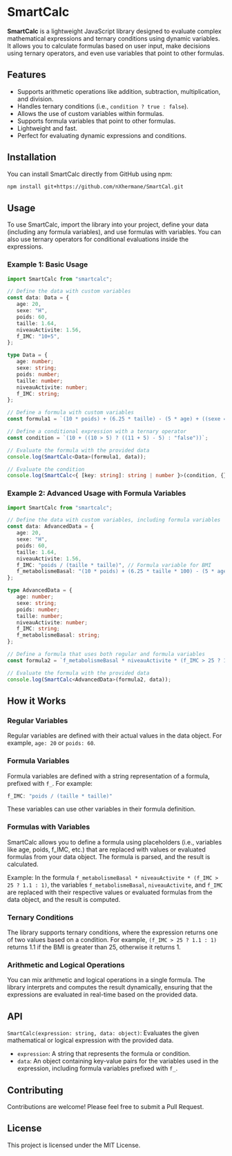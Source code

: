 # SmartCalc

**SmartCalc** is a lightweight JavaScript library designed to evaluate complex mathematical expressions and ternary conditions using dynamic variables. It allows you to calculate formulas based on user input, make decisions using ternary operators, and even use variables that point to other formulas.

## Features

- Supports arithmetic operations like addition, subtraction, multiplication, and division.
- Handles ternary conditions (i.e., `condition ? true : false`).
- Allows the use of custom variables within formulas.
- Supports formula variables that point to other formulas.
- Lightweight and fast.
- Perfect for evaluating dynamic expressions and conditions.

## Installation

You can install SmartCalc directly from GitHub using npm:

```bash
npm install git+https://github.com/nXhermane/SmartCal.git
```

## Usage

To use SmartCalc, import the library into your project, define your data (including any formula variables), and use formulas with variables. You can also use ternary operators for conditional evaluations inside the expressions.

### Example 1: Basic Usage

```typescript
import SmartCalc from "smartcalc";

// Define the data with custom variables
const data: Data = {
   age: 20,
   sexe: "H",
   poids: 60,
   taille: 1.64,
   niveauActivite: 1.56,
   f_IMC: "10+5",
};

type Data = {
   age: number;
   sexe: string;
   poids: number;
   taille: number;
   niveauActivite: number;
   f_IMC: string;
};

// Define a formula with custom variables
const formula1 = `(10 * poids) + (6.25 * taille) - (5 * age) + ((sexe == "H" ? 5 : (-161)) * niveauActivite) * f_IMC`;

// Define a conditional expression with a ternary operator
const condition = `(10 + ((10 > 5) ? ((11 + 5) - 5) : "false"))`;

// Evaluate the formula with the provided data
console.log(SmartCalc<Data>(formula1, data));

// Evaluate the condition
console.log(SmartCalc<{ [key: string]: string | number }>(condition, {}));
```

### Example 2: Advanced Usage with Formula Variables

```typescript
import SmartCalc from "smartcalc";

// Define the data with custom variables, including formula variables
const data: AdvancedData = {
   age: 20,
   sexe: "H",
   poids: 60,
   taille: 1.64,
   niveauActivite: 1.56,
   f_IMC: "poids / (taille * taille)", // Formula variable for BMI
   f_metabolismeBasal: "(10 * poids) + (6.25 * taille * 100) - (5 * age) + ((sexe == 'H' ? 5 : -161))" // Formula variable for basal metabolic rate
};

type AdvancedData = {
   age: number;
   sexe: string;
   poids: number;
   taille: number;
   niveauActivite: number;
   f_IMC: string;
   f_metabolismeBasal: string;
};

// Define a formula that uses both regular and formula variables
const formula2 = `f_metabolismeBasal * niveauActivite * (f_IMC > 25 ? 1.1 : 1)`;

// Evaluate the formula with the provided data
console.log(SmartCalc<AdvancedData>(formula2, data));
```

## How it Works

### Regular Variables
Regular variables are defined with their actual values in the data object. For example, `age: 20` or `poids: 60`.

### Formula Variables
Formula variables are defined with a string representation of a formula, prefixed with `f_`. For example:
```typescript
f_IMC: "poids / (taille * taille)"
```
These variables can use other variables in their formula definition.

### Formulas with Variables
SmartCalc allows you to define a formula using placeholders (i.e., variables like age, poids, f_IMC, etc.) that are replaced with values or evaluated formulas from your data object. The formula is parsed, and the result is calculated.

Example: In the formula `f_metabolismeBasal * niveauActivite * (f_IMC > 25 ? 1.1 : 1)`, the variables `f_metabolismeBasal`, `niveauActivite`, and `f_IMC` are replaced with their respective values or evaluated formulas from the data object, and the result is computed.

### Ternary Conditions
The library supports ternary conditions, where the expression returns one of two values based on a condition. For example, `(f_IMC > 25 ? 1.1 : 1)` returns 1.1 if the BMI is greater than 25, otherwise it returns 1.

### Arithmetic and Logical Operations
You can mix arithmetic and logical operations in a single formula. The library interprets and computes the result dynamically, ensuring that the expressions are evaluated in real-time based on the provided data.

## API

`SmartCalc(expression: string, data: object)`: Evaluates the given mathematical or logical expression with the provided data.
- `expression`: A string that represents the formula or condition.
- `data`: An object containing key-value pairs for the variables used in the expression, including formula variables prefixed with `f_`.

## Contributing

Contributions are welcome! Please feel free to submit a Pull Request.

## License

This project is licensed under the MIT License.